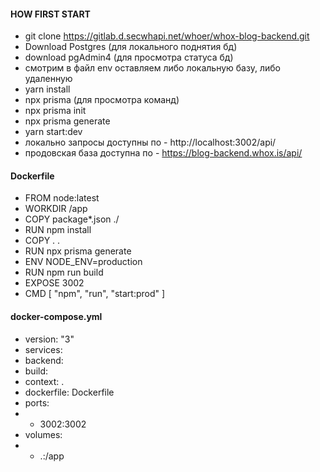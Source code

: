 #### HOW FIRST START
- git clone https://gitlab.d.secwhapi.net/whoer/whox-blog-backend.git
- Download Postgres (для локального поднятия бд)
- download pgAdmin4 (для просмотра статуса бд)
- смотрим в файл env оставляем либо локальную базу, либо удаленную
- yarn install
- npx prisma (для просмотра команд)
- npx prisma init
- npx prisma generate
- yarn start:dev
- локально запросы доступны по - http://localhost:3002/api/
- продовская база доступна по - https://blog-backend.whox.is/api/

#### Dockerfile
- FROM node:latest
- WORKDIR /app
- COPY package*.json ./
- RUN npm install
- COPY . .
- RUN npx prisma generate
- ENV NODE_ENV=production
- RUN npm run build
- EXPOSE 3002
- CMD [ "npm", "run", "start:prod" ]

#### docker-compose.yml
- version: "3"
- services:
- backend:
- build:
- context: .
- dockerfile: Dockerfile
- ports:
- - 3002:3002
- volumes:
- - .:/app
